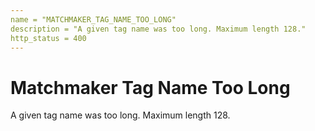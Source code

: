```yaml
---
name = "MATCHMAKER_TAG_NAME_TOO_LONG"
description = "A given tag name was too long. Maximum length 128."
http_status = 400
---
```


# Matchmaker Tag Name Too Long

A given tag name was too long. Maximum length 128.
